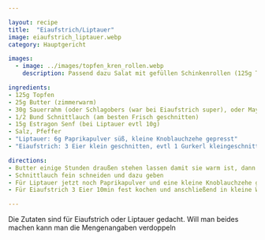 ```yaml
---

layout: recipe
title:  "Eiaufstrich/Liptauer"
image: eiaufstrich_liptauer.webp
category: Hauptgericht

images:
  - image: ../images/topfen_kren_rollen.webp
    description: Passend dazu Salat mit gefüllen Schinkenrollen (125g Topfen, 1-2EL Kren, 1/2 Knoblauchzehe, Salz+Pfeffer)

ingredients:
- 125g Topfen
- 25g Butter (zimmerwarm)
- 30g Sauerrahm (oder Schlagobers (war bei Eiaufstrich super), oder Mayonnaise; evtl einfach mehr Butter)
- 1/2 Bund Schnittlauch (am besten Frisch geschnitten)
- 15g Estragon Senf (bei Liptauer evtl 10g)
- Salz, Pfeffer
- "Liptauer: 6g Paprikapulver süß, kleine Knoblauchzehe gepresst"
- "Eiaufstrich: 3 Eier klein geschnitten, evtl 1 Gurkerl kleingeschnitten"

directions:
- Butter einige Stunden draußen stehen lassen damit sie warm ist, dann mit Sauerrahm/Schlagobers sowie Estragon Senf vermischen
- Schnittlauch fein schneiden und dazu geben
- Für Liptauer jetzt noch Paprikapulver und eine kleine Knoblauchzehe gepresst dazugeben
- Für Eiaufstrich 3 Eier 10min fest kochen und anschließend in kleine Würfel schneiden und zur Masse dazugeben. Evtl auch ein Gurkerl klein schneiden und dazugeben

---
```


Die Zutaten sind für Eiaufstrich oder Liptauer gedacht. Will man beides machen kann man die Mengenangaben verdoppeln
